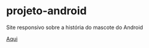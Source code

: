 # projeto-android
Site responsivo sobre a história do mascote do Android

<a href=" https://rickhell.github.io/projeto-android/" target="_blank"> Aqui </a>